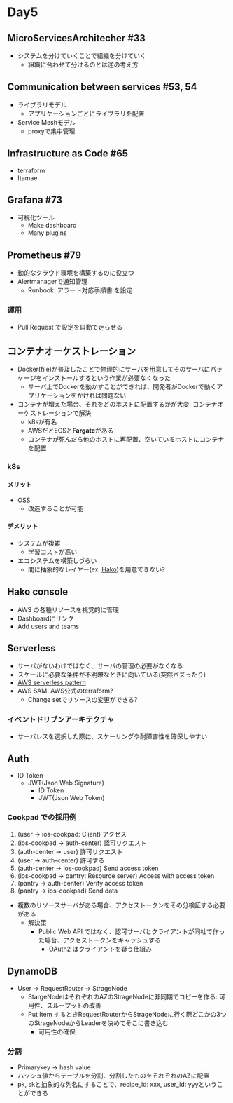 # Day5

## MicroServicesArchitecher #33

- システムを分けていくことで組織を分けていく
    - 組織に合わせて分けるのとは逆の考え方

## Communication between services #53, 54

- ライブラリモデル
    - アプリケーションごとにライブラリを配置
- Service Meshモデル
    - proxyで集中管理

## Infrastructure as Code #65

- terraform
- Itamae

## Grafana #73

- 可視化ツール
    - Make dashboard
    - Many plugins

## Prometheus #79

- 動的なクラウド環境を構築するのに役立つ
- Alertmanagerで通知管理
    - Runbook: アラート対応手順書 を設定

###  運用

- Pull Request で設定を自動で走らせる

## コンテナオーケストレーション

- Docker(file)が普及したことで物理的にサーバを用意してそのサーバにパッケージをインストールするという作業が必要なくなった
    - サーバ上でDockerを動かすことができれば、開発者がDockerで動くアプリケーションをかければ問題ない
- コンテナが増えた場合、それをどのホストに配置するかが大変: コンテナオーケストレーションで解決
    - k8sが有名
    - AWSだとECSと**Fargate**がある
    - コンテナが死んだら他のホストに再配置、空いているホストにコンテナを配置

### k8s

#### メリット

- OSS
    - 改造することが可能

#### デメリット

- システムが複雑
    - 学習コストが高い
- エコシステムを構築しづらい
    - 間に抽象的なレイヤー(ex. [Hako](https://github.com/eagletmt/hako))を用意できない?

## Hako console

- AWS の各種リソースを視覚的に管理
- Dashboardにリンク
- Add users and teams

## Serverless

- サーバがないわけではなく、サーバの管理の必要がなくなる
- スケールに必要な条件が不明瞭なときに向いている(突然バズったり)
- [AWS serverless pattern](https://aws.amazon.com/jp/serverless/patterns/serverless-pattern/)
- AWS SAM: AWS公式のterraform?
    - Change setでリソースの変更ができる?

### イベントドリブンアーキテクチャ

- サーバレスを選択した際に、スケーリングや耐障害性を確保しやすい

## Auth

- ID Token
    - JWT(Json Web Signature)
        - ID Token
        - JWT(Json Web Token)

### Cookpad での採用例

1. (user -> ios-cookpad: Client) アクセス
2. (ios-cookpad -> auth-center) 認可リクエスト
3. (auth-center -> user) 許可リクエスト
4. (user -> auth-center) 許可する
5. (auth-center -> ios-cookpad) Send access token
6. (ios-cookpad -> pantry: Resource server) Access with access token
7. (pantry -> auth-center) Verify access token
8. (pantry -> ios-cookpad) Send data

- 複数のリソースサーバがある場合、アクセストークンをその分検証する必要がある
    - 解決策
        - Public Web API ではなく、認可サーバとクライアントが同社で作った場合、アクセストークンをキャッシュする
            - OAuth2 はクライアントを疑う仕組み

## DynamoDB

- User -> RequestRouter -> StrageNode
    - StargeNodeはそれぞれのAZのStrageNodeに非同期でコピーを作る: 可用性、スループットの改善
    - Put Item するときRequestRouterからStrageNodeに行く際どこかの3つのStrageNodeからLeaderを決めてそこに書き込む
        - 可用性の確保

### 分割

- Primarykey -> hash value
- ハッシュ値からテーブルを分割、分割したものをそれぞれのAZに配置
- pk, skと抽象的な列名にすることで、recipe\_id: xxx, user\_id: yyyということができる
